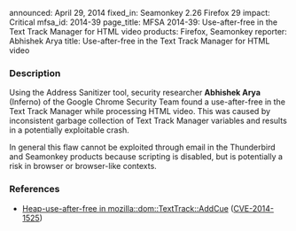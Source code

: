 announced: April 29, 2014
fixed_in: Seamonkey 2.26
          Firefox 29
impact: Critical
mfsa_id: 2014-39
page_title: MFSA 2014-39: Use-after-free in the Text Track Manager for HTML video
products: Firefox, Seamonkey
reporter: Abhishek Arya
title: Use-after-free in the Text Track Manager for HTML video

<h3>Description</h3>

<p>Using the Address Sanitizer tool, security researcher <strong>Abhishek
Arya</strong> (Inferno) of the Google Chrome Security Team found a
use-after-free  in the Text Track Manager while processing HTML video. This was
caused by inconsistent garbage collection of Text Track Manager variables and
results in a potentially exploitable crash.
</p>

<p class="note">In general this flaw cannot be exploited through email in the
Thunderbird and Seamonkey products because scripting is disabled, but is
potentially a risk in browser or browser-like contexts.</p>

<h3>References</h3>

<ul>
  <li><a href="https://bugzilla.mozilla.org/show_bug.cgi?id=989210">
       Heap-use-after-free in mozilla::dom::TextTrack::AddCue</a> (<a href="http://cve.mitre.org/cgi-bin/cvename.cgi?name=CVE-2014-1525" class="ex-ref">CVE-2014-1525</a>)</li>
</ul>



